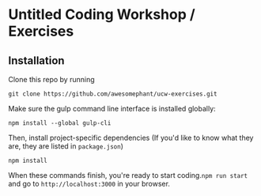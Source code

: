 # Untitled Coding Workshop / Exercises

## Installation

Clone this repo by running
```
git clone https://github.com/awesomephant/ucw-exercises.git
```

Make sure the gulp command line interface is installed globally:
```
npm install --global gulp-cli
```

Then, install project-specific dependencies (If you'd like to know what they are, they are listed in ```package.json```)
```
npm install
```

When these commands finish, you're ready to start coding.```npm run start``` and go to ```http://localhost:3000``` in your browser.